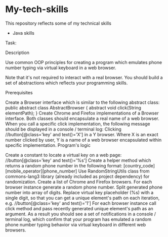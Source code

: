 # My-tech-skills
This repository reflects some of my technical skills

- Java skills

Task:

Description

Use common OOP principles for creating a program which emulates phone number typing via virtual keyboard in a web browser.

Note that it's not required to interact with a real browser. You should build a set of abstractions which reflects your programming skills.

Prerequisites

Create a Browser interface which is similar to the following abstract class:
public abstract class AbstractBrowser {
    abstract void click(String elementPath);
}
Create Chrome and Firefox implementations of a Browser interface.
Both classes should encapsulate a real name of a web browser.
When you call a specific click implementation, the following message should be displayed in a console / terminal log:
Clicking //button[@class='key' and text()='X'] in a Y browser.
Where X is an exact number clicked by user, Y is a name of a web browser encapsulated within specific implementation.
Program's logic

Create a constant to locate a virtual key on a web page: //button[@class='key' and text()='%s']
Create a helper method which returns a random phone number in the following format: [country_code][mobile_operator][phone_number]
Use RandomStringUtils class from commons-lang3 library (already included as project dependency) for randomization.
Create a list of Chrome and Firefox browsers.
For each browser instance generate a random phone number.
Split generated phone number into array of digits.
Replace virtual key placeholder (%s) with a single digit, so that you can get a unique element's path on each iteration, e.g. //button[@class='key' and text()='1']
For each browser instance call click method and pass recently generated unique element's path as an argument.
As a result you should see a set of notifications in a console / terminal log, which confirm that your program has emulated a random phone number typing behavior via virtual keyboard in different web browsers.
